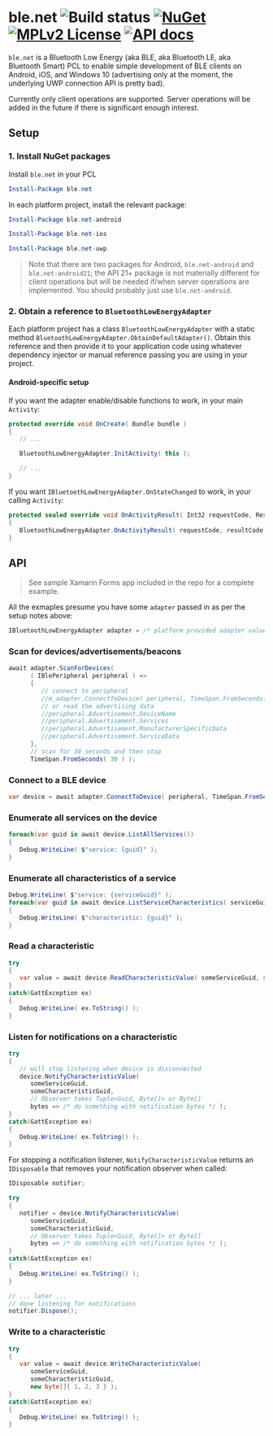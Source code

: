 # ble.net ![Build status](https://img.shields.io/vso/build/nexussays/ebc6aafa-2931-41dc-b030-7f1eff5a28e5/7.svg?style=flat-square) [![NuGet](https://img.shields.io/nuget/v/ble.net.svg?style=flat-square)](https://www.nuget.org/packages/ble.net) [![MPLv2 License](https://img.shields.io/badge/license-MPLv2-blue.svg?style=flat-square)](https://www.mozilla.org/MPL/2.0/) [![API docs](https://img.shields.io/badge/-API%20docs-blue.svg)](http://dotnetapis.com/pkg/ble.net)

`ble.net` is a Bluetooth Low Energy (aka BLE, aka Bluetooth LE, aka Bluetooth Smart) PCL to enable simple development of BLE clients on Android, iOS, and Windows 10 (advertising only at the moment, the underlying UWP connection API is pretty bad).

Currently only client operations are supported. Server operations will be added in the future if there is significant enough interest.

## Setup

### 1. Install NuGet packages

Install `ble.net` in your PCL
```powershell
Install-Package ble.net
```

In each platform project, install the relevant package:
```powershell
Install-Package ble.net-android
```
```powershell
Install-Package ble.net-ios
```
```powershell
Install-Package ble.net-uwp
```

> Note that there are two packages for Android, `ble.net-android` and `ble.net-android21`; the API 21+ package is not materially different for client operations but will be needed if/when server operations are implemented. You should probably just use `ble.net-android`.

### 2. Obtain a reference to `BluetoothLowEnergyAdapter`

Each platform project has a class `BluetoothLowEnergyAdapter` with a static method `BluetoothLowEnergyAdapter.ObtainDefaultAdapter()`. Obtain this reference and then provide it to your application code using whatever dependency injector or manual reference passing you are using in your project.

#### Android-specific setup

If you want the adapter enable/disable functions to work, in your main `Activity`:
```cs
protected override void OnCreate( Bundle bundle )
{
   // ...

   BluetoothLowEnergyAdapter.InitActivity( this );

   // ...
}
```

If you want `IBluetoothLowEnergyAdapter.OnStateChanged` to work, in your calling `Activity`:
```cs
protected sealed override void OnActivityResult( Int32 requestCode, Result resultCode, Intent data )
{
   BluetoothLowEnergyAdapter.OnActivityResult( requestCode, resultCode, data );
}
```

## API

> See sample Xamarin Forms app included in the repo for a complete example.

All the exmaples presume you have some `adapter` passed in as per the setup notes above:
```cs
IBluetoothLowEnergyAdapter adapter = /* platform provided adapter value */;
```

### Scan for devices/advertisements/beacons

```cs
await adapter.ScanForDevices(
      ( IBlePeripheral peripheral ) =>
      {
         // connect to peripheral
         //m_adapter.ConnectToDevice( peripheral, TimeSpan.FromSeconds( 5 ) );
         // or read the advertising data
         //peripheral.Advertisement.DeviceName
         //peripheral.Advertisement.Services
         //peripheral.Advertisement.ManufacturerSpecificData
         //peripheral.Advertisement.ServiceData
      },
      // scan for 30 seconds and then stop
      TimeSpan.FromSeconds( 30 ) );
```

### Connect to a BLE device

```cs
var device = await adapter.ConnectToDevice( peripheral, TimeSpan.FromSeconds( 5 ) );
```

### Enumerate all services on the device

```cs
foreach(var guid in await device.ListAllServices())
{
   Debug.WriteLine( $"service: {guid}" );
}
```

### Enumerate all characteristics of a service

```cs
Debug.WriteLine( $"service: {serviceGuid}" );
foreach(var guid in await device.ListServiceCharacteristics( serviceGuid ))
{
   Debug.WriteLine( $"characteristic: {guid}" );
}
```

### Read a characteristic

```cs
try
{
   var value = await device.ReadCharacteristicValue( someServiceGuid, someCharacteristicGuid );
}
catch(GattException ex)
{
   Debug.WriteLine( ex.ToString() );
}
```

### Listen for notifications on a characteristic

```cs
try
{
   // will stop listening when device is disconnected
   device.NotifyCharacteristicValue(
      someServiceGuid,
      someCharacteristicGuid,
      // Observer takes Tuple<Guid, Byte[]> or Byte[]
      bytes => /* do something with notification bytes */ );
}
catch(GattException ex)
{
   Debug.WriteLine( ex.ToString() );
}
```

For stopping a notification listener, `NotifyCharacteristicValue` returns an `IDisposable` that removes your notification observer when called:
```cs
IDisposable notifier;

try
{
   notifier = device.NotifyCharacteristicValue(
      someServiceGuid,
      someCharacteristicGuid,
      // Observer takes Tuple<Guid, Byte[]> or Byte[]
      bytes => /* do something with notification bytes */ );
}
catch(GattException ex)
{
   Debug.WriteLine( ex.ToString() );
}

// ... later ...
// done listening for notifications
notifier.Dispose();
```

### Write to a characteristic

```cs
try
{
   var value = await device.WriteCharacteristicValue(
      someServiceGuid,
      someCharacteristicGuid,
      new byte[]{ 1, 2, 3 } );
}
catch(GattException ex)
{
   Debug.WriteLine( ex.ToString() );
}
```